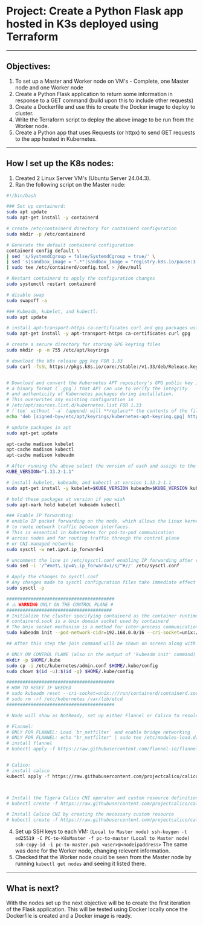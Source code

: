 # Project: Create a Python Flask app hosted in K3s deployed using Terraform

---

## Objectives:
1. To set up a Master and Worker node on VM's - Complete, one Master node and one Worker node
2. Create a Python Flask application to return some information in response to a GET command (build upon this to include other requests)
3. Create a Dockerfile and use this to create the Docker image to deploy to cluster.
4. Write the Terraform script to deploy the above image to be run from the Worker node.
5. Create a Python app that uses Requests (or httpx) to send GET requests to the app hosted in Kubernetes.

---

## How I set up the K8s nodes:
1. Created 2 Linux Server VM's (Ubuntu Server 24.04.3).
2. Ran the following script on the Master node:
```bash
#!/bin/bash

### Set up containerd:
sudo apt update
sudo apt-get install -y containerd

# create /etc/containerd directory for containerd configuration
sudo mkdir -p /etc/containerd

# Generate the default containerd configuration
containerd config default \
| sed 's/SystemdCgroup = false/SystemdCgroup = true/' \
| sed 's|sandbox_image = ".*"|sandbox_image = "registry.k8s.io/pause:3.10"|' \
| sudo tee /etc/containerd/config.toml > /dev/null

# Restart containerd to apply the configuration changes
sudo systemctl restart containerd

# disable swap
sudo swapoff -a

### Kubeadm, kubelet, and kubectl:
sudo apt update

# install apt-transport-https ca-certificates curl and gpg packages using 
sudo apt-get install -y apt-transport-https ca-certificates curl gpg

# create a secure directory for storing GPG keyring files 
sudo mkdir -p -m 755 /etc/apt/keyrings

# download the k8s release gpg key FOR 1.33
sudo curl -fsSL https://pkgs.k8s.io/core:/stable:/v1.33/deb/Release.key | sudo gpg --dearmor -o /etc/apt/keyrings/kubernetes-apt-keyring.gpg


# Download and convert the Kubernetes APT repository's GPG public key into
# a binary format (`.gpg`) that APT can use to verify the integrity
# and authenticity of Kubernetes packages during installation. 
# This overwrites any existing configuration in 
# /etc/apt/sources.list.d/kubernetes.list FOR 1.33 
# (`tee` without `-a` (append) will **replace** the contents of the file)
echo 'deb [signed-by=/etc/apt/keyrings/kubernetes-apt-keyring.gpg] https://pkgs.k8s.io/core:/stable:/v1.33/deb/ /' | sudo tee /etc/apt/sources.list.d/kubernetes.list

# update packages in apt 
sudo apt-get update

apt-cache madison kubelet
apt-cache madison kubectl
apt-cache madison kubeadm

# After running the above select the version of each and assign to the below environment variable:
KUBE_VERSION="1.33.2-1.1"

# install kubelet, kubeadm, and kubectl at version 1.33.2-1.1
sudo apt-get install -y kubelet=$KUBE_VERSION kubeadm=$KUBE_VERSION kubectl=$KUBE_VERSION

# hold these packages at version if you wish
sudo apt-mark hold kubelet kubeadm kubectl

### Enable IP forwarding:
# enable IP packet forwarding on the node, which allows the Linux kernel 
# to route network traffic between interfaces. 
# This is essential in Kubernetes for pod-to-pod communication 
# across nodes and for routing traffic through the control plane
# or CNI-managed networks
sudo sysctl -w net.ipv4.ip_forward=1

# uncomment the line in /etc/sysctl.conf enabling IP forwarding after reboot
sudo sed -i '/^#net\.ipv4\.ip_forward=1/s/^#//' /etc/sysctl.conf

# Apply the changes to sysctl.conf
# Any changes made to sysctl configuration files take immediate effect without requiring a reboot
sudo sysctl -p

########################################
# ⚠️ WARNING ONLY ON THE CONTROL PLANE #
#######################################
# Initialize the cluster specifying containerd as the container runtime, ensuring that the --cri-socket argument includes the unix:// prefix
# containerd.sock is a Unix domain socket used by containerd
# The Unix socket mechanism is a method for inter-process communication (IPC) on the same host.
sudo kubeadm init --pod-network-cidr=192.168.0.0/16 --cri-socket=unix:///run/containerd/containerd.sock

## After this step the join command will be shown on screen along with the below information:

# ONLY ON CONTROL PLANE (also in the output of 'kubeadm init' command)
mkdir -p $HOME/.kube
sudo cp -i /etc/kubernetes/admin.conf $HOME/.kube/config
sudo chown $(id -u):$(id -g) $HOME/.kube/config

########################################
# HOW TO RESET IF NEEDED
# sudo kubeadm reset --cri-socket=unix:///run/containerd/containerd.sock
# sudo rm -rf /etc/kubernetes /var/lib/etcd
########################################

# Node will show as NotReady, set up either Flannel or Calico to resolve this:

# Flannel:
# ONLY FOR FLANNEL: Load `br_netfilter` and enable bridge networking
# ONLY FOR FLANNEL: echo "br_netfilter" | sudo tee /etc/modules-load.d/br_netfilter.conf
# install flannel
# kubectl apply -f https://raw.githubusercontent.com/flannel-io/flannel/master/Documentation/kube-flannel.yml


# Calico:
# install calico
kubectl apply -f https://raw.githubusercontent.com/projectcalico/calico/v3.27.0/manifests/calico.yaml



# Install the Tigera Calico CNI operator and custom resource definitions
# kubectl create -f https://raw.githubusercontent.com/projectcalico/calico/v3.28.0/manifests/tigera-operator.yaml

# Install Calico CNI by creating the necessary custom resource
# kubectl create -f https://raw.githubusercontent.com/projectcalico/calico/v3.28.0/manifests/custom-resources.yaml


```
4. Set up SSH keys to each VM:
`(Local to Master node) ssh-keygen -t ed25519 -C PC-to-K8sMaster -f pc-to-master`
`(Local to Master node) ssh-copy-id -i pc-to-master.pub <user>@<nodeipaddress>`
The same was done for the Worker node, changing relevent information.
5. Checked that the Worker node could be seen from the Master node by running `kubectl get nodes` and seeing it listed there.

---

## What is next?

With the nodes set up the next objective will be to create the first iteration of the Flask application. This will be tested using Docker locally once the Dockerfile is created and a Docker image is ready.